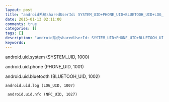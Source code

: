 ```yaml
---
layout: post
title: "android系统sharedUserId: SYSTEM_UID+PHONE_UID+BLUETOOH_UID+LOG_UID+NFC_UID"
date: 2015-01-13 02:11:00 
comments: true
categories: []
tags: []
description: "android系统sharedUserId: SYSTEM_UID+PHONE_UID+BLUETOOH_UID+LOG_UID+NFC_UID"
keywords: 
---
```



 android.uid.system (SYSTEM_UID, 1000)
 
  android.uid.phone (PHONE_UID, 1001)
  
   android.uid.bluetooth (BLUETOOH_UID, 1002)
   
    android.uid.log (LOG_UID, 1007)
    
     android.uid.nfc (NFC_UID, 1027)
    
   
  
 


